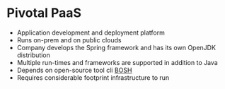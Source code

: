 # Pivotal PaaS

* Application development and deployment platform
* Runs on-prem and on public clouds
* Company develops the Spring framework and has its own OpenJDK distribution
* Multiple run-times and frameworks are supported in addition to Java
* Depends on open-source tool cli [BOSH](https://bosh.io/docs/)
* Requires considerable footprint infrastructure to run



